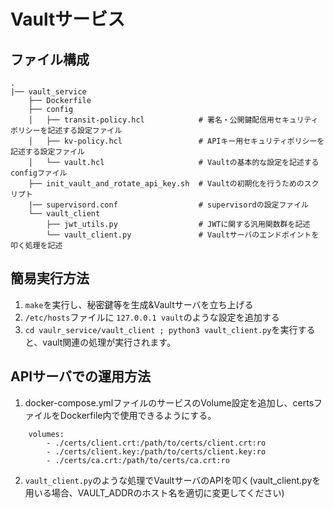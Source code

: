# Vaultサービス

## ファイル構成
```
.
|── vault_service
    ├── Dockerfile
    ├── config
    │   ├── transit-policy.hcl            # 署名・公開鍵配信用セキュリティポリシーを記述する設定ファイル
    │   ├── kv-policy.hcl                 # APIキー用セキュリティポリシーを記述する設定ファイル
    │   └── vault.hcl                     # Vaultの基本的な設定を記述するconfigファイル
    ├── init_vault_and_rotate_api_key.sh  # Vaultの初期化を行うためのスクリプト
    |── supervisord.conf                  # supervisordの設定ファイル
    └── vault_client
        ├── jwt_utils.py                  # JWTに関する汎用関数群を記述
        └── vault_client.py               # Vaultサーバのエンドポイントを叩く処理を記述
```

## 簡易実行方法
1. `make`を実行し、秘密鍵等を生成&Vaultサーバを立ち上げる
2. `/etc/hosts`ファイルに `127.0.0.1 vault`のような設定を追加する
3. `cd vaulr_service/vault_client ; python3 vault_client.py`を実行すると、vault関連の処理が実行されます。

## APIサーバでの運用方法
1. docker-compose.ymlファイルのサービスのVolume設定を追加し、certsファイルをDockerfile内で使用できるようにする。
```
    volumes:
        - ./certs/client.crt:/path/to/certs/client.crt:ro
        - ./certs/client.key:/path/to/certs/client.key:ro
        - ./certs/ca.crt:/path/to/certs/ca.crt:ro
```
2. `vault_client.py`のような処理でVaultサーバのAPIを叩く(vault_client.pyを用いる場合、VAULT_ADDRのホスト名を適切に変更してください)
